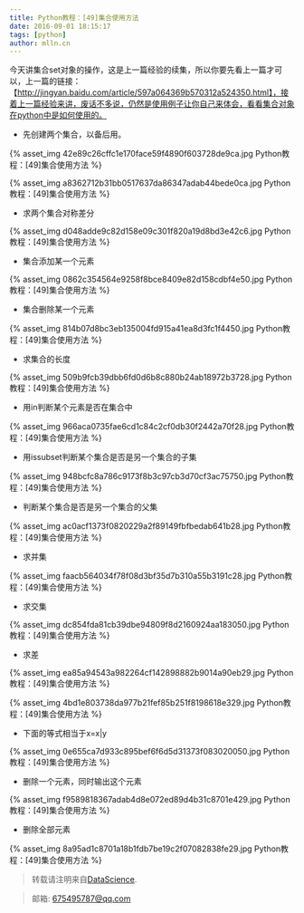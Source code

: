 ```yaml
---
title: Python教程：[49]集合使用方法
date: 2016-09-01 18:15:17
tags: [python]
author: mlln.cn
---
```

今天讲集合set对象的操作，这是上一篇经验的续集，所以你要先看上一篇才可以，上一篇的链接：【http://jingyan.baidu.com/article/597a064369b570312a524350.html】，接着上一篇经验来讲，废话不多说，仍然是使用例子让你自己来体会，看看集合对象在python中是如何使用的。

- 先创建两个集合，以备后用。

{% asset_img 42e89c26cffc1e170face59f4890f603728de9ca.jpg Python教程：[49]集合使用方法 %}

{% asset_img a8362712b31bb0517637da86347adab44bede0ca.jpg Python教程：[49]集合使用方法 %}

- 求两个集合对称差分

{% asset_img d048adde9c82d158e09c301f820a19d8bd3e42c6.jpg Python教程：[49]集合使用方法 %}

- 集合添加某一个元素

{% asset_img 0862c354564e9258f8bce8409e82d158cdbf4e50.jpg Python教程：[49]集合使用方法 %}

- 集合删除某一个元素

{% asset_img 814b07d8bc3eb135004fd915a41ea8d3fc1f4450.jpg Python教程：[49]集合使用方法 %}

- 求集合的长度

{% asset_img 509b9fcb39dbb6fd0d6b8c880b24ab18972b3728.jpg Python教程：[49]集合使用方法 %}

- 用in判断某个元素是否在集合中

{% asset_img 966aca0735fae6cd1c84c2cf0db30f2442a70f28.jpg Python教程：[49]集合使用方法 %}

- 用issubset判断某个集合是否是另一个集合的子集

{% asset_img 948bcfc8a786c9173f8b3c97cb3d70cf3ac75750.jpg Python教程：[49]集合使用方法 %}

- 判断某个集合是否是另一个集合的父集

{% asset_img ac0acf1373f0820229a2f89149fbfbedab641b28.jpg Python教程：[49]集合使用方法 %}

- 求并集

{% asset_img faacb564034f78f08d3bf35d7b310a55b3191c28.jpg Python教程：[49]集合使用方法 %}

- 求交集

{% asset_img dc854fda81cb39dbe94809f8d2160924aa183050.jpg Python教程：[49]集合使用方法 %}

- 求差

{% asset_img ea85a94543a982264cf142898882b9014a90eb29.jpg Python教程：[49]集合使用方法 %}

{% asset_img 4bd1e803738da977b21fef85b251f8198618e329.jpg Python教程：[49]集合使用方法 %}

- 下面的等式相当于x=x|y

{% asset_img 0e655ca7d933c895bef6f6d5d31373f083020050.jpg Python教程：[49]集合使用方法 %}

- 删除一个元素，同时输出这个元素

{% asset_img f9589818367adab4d8e072ed89d4b31c8701e429.jpg Python教程：[49]集合使用方法 %}

- 删除全部元素

{% asset_img 8a95ad1c8701a18b1fdb7be19c2f07082838fe29.jpg Python教程：[49]集合使用方法 %}

> 转载请注明来自[DataScience](http://mlln.cn).

> 邮箱: 675495787@qq.com 
